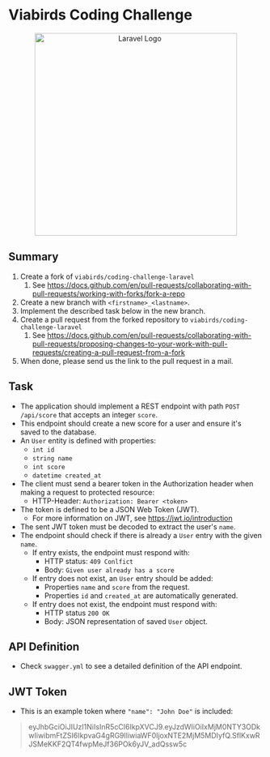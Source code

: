# Viabirds Coding Challenge

<p align="center"><a href="https://laravel.com" target="_blank"><img src="https://raw.githubusercontent.com/laravel/art/master/logo-lockup/5%20SVG/2%20CMYK/1%20Full%20Color/laravel-logolockup-cmyk-red.svg" width="400" alt="Laravel Logo"></a></p>

## Summary 
1. Create a fork of `viabirds/coding-challenge-laravel`
   1. See https://docs.github.com/en/pull-requests/collaborating-with-pull-requests/working-with-forks/fork-a-repo
2. Create a new branch with `<firstname>_<lastname>`.
3. Implement the described task below in the new branch.
4. Create a pull request from the forked repository to `viabirds/coding-challenge-laravel`
    1. See https://docs.github.com/en/pull-requests/collaborating-with-pull-requests/proposing-changes-to-your-work-with-pull-requests/creating-a-pull-request-from-a-fork
5. When done, please send us the link to the pull request in a mail.

## Task

* The application should implement a REST endpoint with path `POST /api/score` that accepts an integer `score`.
* This endpoint should create a new score for a user and ensure it's saved to the database. 
* An `User` entity is defined with properties:
  * `int id`
  * `string name`
  * `int score`
  * `datetime created_at`
* The client must send a bearer token in the Authorization header when making a request to protected resource:
  * HTTP-Header: `Authorization: Bearer <token>`
* The token is defined to be a JSON Web Token (JWT).
  * For more information on JWT, see https://jwt.io/introduction
* The sent JWT token must be decoded to extract the user's `name`.
* The endpoint should check if there is already a `User` entry with the given `name`.
  * If entry exists, the endpoint must respond with:
    * HTTP status: `409 Conlfict`
    * Body: `Given user already has a score` 
  * If entry does not exist, an `User` entry should be added:
    * Properties `name` and `score` from the request.
    * Properties `id` and `created_at` are automatically generated.
  * If entry does not exist, the endpoint must respond with:
    * HTTP status `200 OK`
    * Body: JSON representation of saved `User` object. 

## API Definition

* Check `swagger.yml` to see a detailed definition of the API endpoint.

## JWT Token

* This is an example token where `"name": "John Doe"` is included:

> eyJhbGciOiJIUzI1NiIsInR5cCI6IkpXVCJ9.eyJzdWIiOiIxMjM0NTY3ODkwIiwibmFtZSI6IkpvaG4gRG9lIiwiaWF0IjoxNTE2MjM5MDIyfQ.SflKxwRJSMeKKF2QT4fwpMeJf36POk6yJV_adQssw5c
